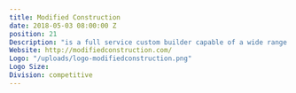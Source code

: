 ```yaml
---
title: Modified Construction
date: 2018-05-03 08:00:00 Z
position: 21
Description: "is a full service custom builder capable of a wide range of construction services. We specialize in residential home building, remodeling, renovations, and boutique development projects."
Website: http://modifiedconstruction.com/
Logo: "/uploads/logo-modifiedconstruction.png"
Logo Size:
Division: competitive
---
```

